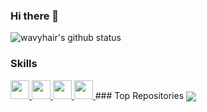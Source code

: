 ### Hi there 👋

![wavyhair's github status](https://github-readme-stats.vercel.app/api?username=wavyhair&show_icons=true&count_private=true&&hide=stars&theme=cobalt)

### Skills

<a href="https://github.com/wavyhair">
  <img width="30" heigth="30" src="https://cdn.jsdelivr.net/gh/devicons/devicon/icons/react/react-original.svg" />
</a>
<a href="https://github.com/wavyhair">
  <img width="30" heigth="30" src="https://cdn.jsdelivr.net/gh/devicons/devicon/icons/typescript/typescript-original.svg" />
</a>
<a href="https://github.com/wavyhair">
  <img width="30" heigth="30" src="https://cdn.jsdelivr.net/gh/devicons/devicon/icons/javascript/javascript-original.svg" />
</a>
<a href="https://github.com/wavyhair">
  <img width="30" heigth="30" src="https://avatars.githubusercontent.com/u/6128107?s=200&v=4" />
</a>
### Top Repositories

<a href="https://github.com/wavyhair/fleet-dark">
  <img align="center" src="https://www.jetbrains.com/_assets/www/fleet/inc/overview-content/img/fleet-logo.65f4a04c59fc3ba93bb5e181050891c5.png" />
</a>
<!--
**wavyhair/wavyhair** is a ✨ _special_ ✨ repository because its `README.md` (this file) appears on your GitHub profile.

Here are some ideas to get you started:

- 🔭 I’m currently working on ...
- 🌱 I’m currently learning ...
- 👯 I’m looking to collaborate on ...
- 🤔 I’m looking for help with ...
- 💬 Ask me about ...
- 📫 How to reach me: ...
- 😄 Pronouns: ...
- ⚡ Fun fact: ...
-->
